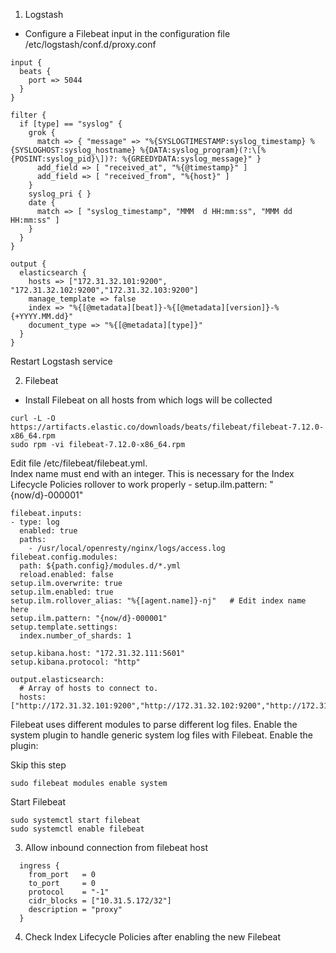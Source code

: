 1. Logstash
- Configure a Filebeat input in the configuration file  /etc/logstash/conf.d/proxy.conf 
```
input {
  beats {
    port => 5044
  }
}

filter {
  if [type] == "syslog" {
    grok {
      match => { "message" => "%{SYSLOGTIMESTAMP:syslog_timestamp} %{SYSLOGHOST:syslog_hostname} %{DATA:syslog_program}(?:\[%{POSINT:syslog_pid}\])?: %{GREEDYDATA:syslog_message}" }
      add_field => [ "received_at", "%{@timestamp}" ]
      add_field => [ "received_from", "%{host}" ]
    }
    syslog_pri { }
    date {
      match => [ "syslog_timestamp", "MMM  d HH:mm:ss", "MMM dd HH:mm:ss" ]
    }
  }
}

output {
  elasticsearch {
    hosts => ["172.31.32.101:9200", "172.31.32.102:9200","172.31.32.103:9200"]
    manage_template => false
    index => "%{[@metadata][beat]}-%{[@metadata][version]}-%{+YYYY.MM.dd}"
    document_type => "%{[@metadata][type]}"
  }
}
```
Restart Logstash service

2. Filebeat

- Install Filebeat on all hosts from which logs will be collected

```
curl -L -O https://artifacts.elastic.co/downloads/beats/filebeat/filebeat-7.12.0-x86_64.rpm
sudo rpm -vi filebeat-7.12.0-x86_64.rpm
```
Edit file /etc/filebeat/filebeat.yml.  
Index name must end with an integer. This is necessary for the Index Lifecycle Policies rollover to work properly - setup.ilm.pattern: "{now/d}-000001"
```
filebeat.inputs:
- type: log
  enabled: true
  paths:
    - /usr/local/openresty/nginx/logs/access.log
filebeat.config.modules:
  path: ${path.config}/modules.d/*.yml
  reload.enabled: false
setup.ilm.overwrite: true
setup.ilm.enabled: true
setup.ilm.rollover_alias: "%{[agent.name]}-nj"   # Edit index name here
setup.ilm.pattern: "{now/d}-000001"
setup.template.settings:
  index.number_of_shards: 1

setup.kibana.host: "172.31.32.111:5601"
setup.kibana.protocol: "http"

output.elasticsearch:
  # Array of hosts to connect to.
  hosts: ["http://172.31.32.101:9200","http://172.31.32.102:9200","http://172.31.32.103:9200"]
```
Filebeat uses different modules to parse different log files. Enable the system plugin to handle generic system log files with Filebeat. Enable the plugin:

Skip this step
```
sudo filebeat modules enable system
```
Start Filebeat
```
sudo systemctl start filebeat
sudo systemctl enable filebeat
```
3.  Allow inbound connection from filebeat host
```
  ingress {
    from_port   = 0
    to_port     = 0
    protocol    = "-1"
    cidr_blocks = ["10.31.5.172/32"]
    description = "proxy"
  }
``` 
4. Check Index Lifecycle Policies after enabling the new Filebeat
